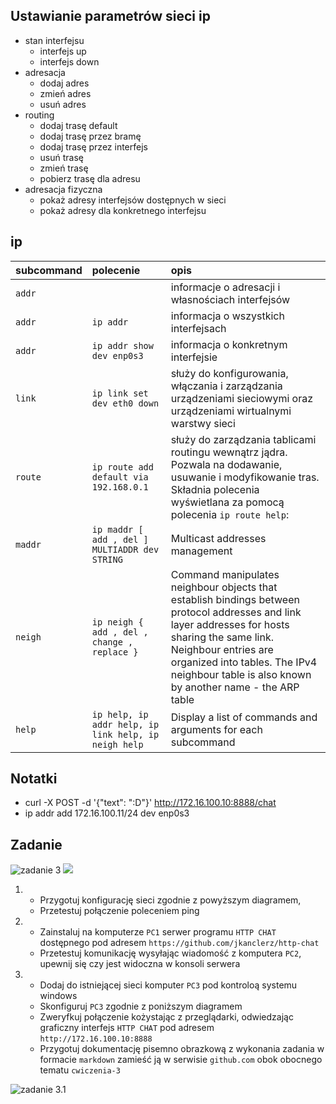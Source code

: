 Ustawianie parametrów sieci ip
------------------------------
* stan interfejsu
    * interfejs up
    * interfejs down
* adresacja
    * dodaj adres
    * zmień adres
    * usuń adres
* routing
    * dodaj trasę default
    * dodaj trasę przez bramę
    * dodaj trasę przez interfejs
    * usuń trasę
    * zmień trasę
    * pobierz trasę dla adresu
* adresacja fizyczna
    * pokaż adresy interfejsów dostępnych w sieci
    * pokaż adresy dla konkretnego interfejsu
     


ip 
-------------------------
| subcommand    |  polecenie   | opis  |
| ------------- |:-------------| :---------------| 
|   ``addr``    |                               | informacje o adresacji i własnościach interfejsów |
|     ``addr``  |   ``ip addr``                 | informacja o wszystkich interfejsach              |
|     ``addr``  |   ``ip addr show dev enp0s3`` | informacja o konkretnym interfejsie               |
|   ``link``    |  ``ip link set dev eth0 down``| służy do konfigurowania, włączania i zarządzania urządzeniami sieciowymi oraz urządzeniami wirtualnymi warstwy sieci |
|   ``route``   | ``ip route add default via 192.168.0.1`` | służy do zarządzania tablicami routingu wewnątrz jądra. Pozwala na dodawanie, usuwanie i modyfikowanie tras. Składnia polecenia wyświetlana za pomocą polecenia `ip route help`: |
|   ``maddr``   | ``ip maddr [ add , del ] MULTIADDR dev STRING`` | Multicast addresses management |
|   ``neigh``   |  ``ip neigh { add , del , change , replace }`` | Command manipulates neighbour objects that establish bindings between protocol addresses and link layer addresses for hosts sharing the same link.  Neighbour entries are organized into tables. The IPv4 neighbour table is also known by another name - the ARP table |
|   ``help``    | ``ip help, ip addr help, ip link help, ip neigh help`` | Display a list of commands and arguments for each subcommand |



Notatki
------------

* curl -X POST -d '{"text": ":D"}' http://172.16.100.10:8888/chat
* ip addr add 172.16.100.11/24 dev enp0s3



Zadanie
------------

![zadanie 3](cwiczenia3.svg)
![](https://github.com/MrSyta/sk-2019/blob/master/%C4%86wiczenia-3/obrazek.png)

1.
   * Przygotuj konfigurację sieci zgodnie z powyższym diagramem, 
   * Przetestuj połączenie poleceniem ping
2.
   * Zainstaluj na komputerze ``PC1`` serwer programu ``HTTP CHAT`` dostępnego pod adresem ``https://github.com/jkanclerz/http-chat``
   * Przetestuj komunikację wysyłając wiadomość z komputera ``PC2``, upewnij się czy jest widoczna w konsoli serwera
3.
   * Dodaj do istniejącej sieci komputer ``PC3`` pod kontroloą systemu windows
   * Skonfiguruj ``PC3`` zgodnie z poniższym diagramem
   * Zweryfkuj połączenie kożystając z przeglądarki, odwiedzając graficzny interfejs ``HTTP CHAT`` pod adresem ``http://172.16.100.10:8888``
   * Przygotuj dokumentację pisemno obrazkową z wykonania zadania w formacie ``markdown`` zamieść ją w serwisie ``github.com`` obok obocnego tematu ``cwiczenia-3``

![zadanie 3.1](cwiczenia3.1.svg) 
